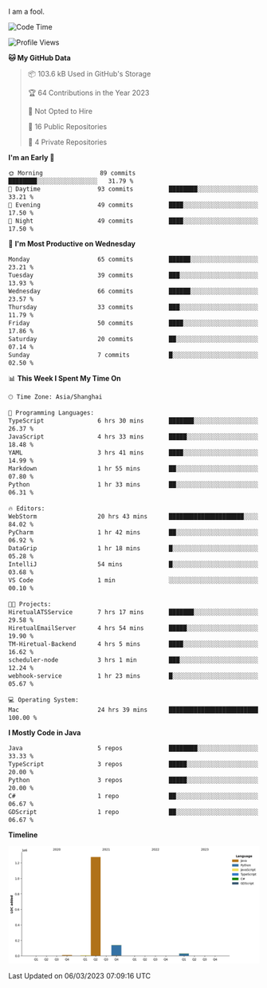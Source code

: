 I am a fool.

<!--START_SECTION:waka-->
![Code Time](http://img.shields.io/badge/Code%20Time-146%20hrs%2018%20mins-blue)

![Profile Views](http://img.shields.io/badge/Profile%20Views-25-blue)

**🐱 My GitHub Data** 

> 📦 103.6 kB Used in GitHub's Storage 
 > 
> 🏆 64 Contributions in the Year 2023
 > 
> 🚫 Not Opted to Hire
 > 
> 📜 16 Public Repositories 
 > 
> 🔑 4 Private Repositories 
 > 
**I'm an Early 🐤** 

```text
🌞 Morning                89 commits          ████████░░░░░░░░░░░░░░░░░   31.79 % 
🌆 Daytime                93 commits          ████████░░░░░░░░░░░░░░░░░   33.21 % 
🌃 Evening                49 commits          ████░░░░░░░░░░░░░░░░░░░░░   17.50 % 
🌙 Night                  49 commits          ████░░░░░░░░░░░░░░░░░░░░░   17.50 % 
```
📅 **I'm Most Productive on Wednesday** 

```text
Monday                   65 commits          ██████░░░░░░░░░░░░░░░░░░░   23.21 % 
Tuesday                  39 commits          ███░░░░░░░░░░░░░░░░░░░░░░   13.93 % 
Wednesday                66 commits          ██████░░░░░░░░░░░░░░░░░░░   23.57 % 
Thursday                 33 commits          ███░░░░░░░░░░░░░░░░░░░░░░   11.79 % 
Friday                   50 commits          ████░░░░░░░░░░░░░░░░░░░░░   17.86 % 
Saturday                 20 commits          ██░░░░░░░░░░░░░░░░░░░░░░░   07.14 % 
Sunday                   7 commits           █░░░░░░░░░░░░░░░░░░░░░░░░   02.50 % 
```


📊 **This Week I Spent My Time On** 

```text
🕑︎ Time Zone: Asia/Shanghai

💬 Programming Languages: 
TypeScript               6 hrs 30 mins       ███████░░░░░░░░░░░░░░░░░░   26.37 % 
JavaScript               4 hrs 33 mins       █████░░░░░░░░░░░░░░░░░░░░   18.48 % 
YAML                     3 hrs 41 mins       ████░░░░░░░░░░░░░░░░░░░░░   14.99 % 
Markdown                 1 hr 55 mins        ██░░░░░░░░░░░░░░░░░░░░░░░   07.80 % 
Python                   1 hr 33 mins        ██░░░░░░░░░░░░░░░░░░░░░░░   06.31 % 

🔥 Editors: 
WebStorm                 20 hrs 43 mins      █████████████████████░░░░   84.02 % 
PyCharm                  1 hr 42 mins        ██░░░░░░░░░░░░░░░░░░░░░░░   06.92 % 
DataGrip                 1 hr 18 mins        █░░░░░░░░░░░░░░░░░░░░░░░░   05.28 % 
IntelliJ                 54 mins             █░░░░░░░░░░░░░░░░░░░░░░░░   03.68 % 
VS Code                  1 min               ░░░░░░░░░░░░░░░░░░░░░░░░░   00.10 % 

🐱‍💻 Projects: 
HiretualATSService       7 hrs 17 mins       ███████░░░░░░░░░░░░░░░░░░   29.58 % 
HiretualEmailServer      4 hrs 54 mins       █████░░░░░░░░░░░░░░░░░░░░   19.90 % 
TM-Hiretual-Backend      4 hrs 5 mins        ████░░░░░░░░░░░░░░░░░░░░░   16.62 % 
scheduler-node           3 hrs 1 min         ███░░░░░░░░░░░░░░░░░░░░░░   12.24 % 
webhook-service          1 hr 23 mins        █░░░░░░░░░░░░░░░░░░░░░░░░   05.67 % 

💻 Operating System: 
Mac                      24 hrs 39 mins      █████████████████████████   100.00 % 
```

**I Mostly Code in Java** 

```text
Java                     5 repos             ████████░░░░░░░░░░░░░░░░░   33.33 % 
TypeScript               3 repos             █████░░░░░░░░░░░░░░░░░░░░   20.00 % 
Python                   3 repos             █████░░░░░░░░░░░░░░░░░░░░   20.00 % 
C#                       1 repo              ██░░░░░░░░░░░░░░░░░░░░░░░   06.67 % 
GDScript                 1 repo              ██░░░░░░░░░░░░░░░░░░░░░░░   06.67 % 
```



**Timeline**

![Lines of Code chart](https://raw.githubusercontent.com/VeejaLiu/VeejaLiu/master/assets/bar_graph.png)


 Last Updated on 06/03/2023 07:09:16 UTC
<!--END_SECTION:waka-->
